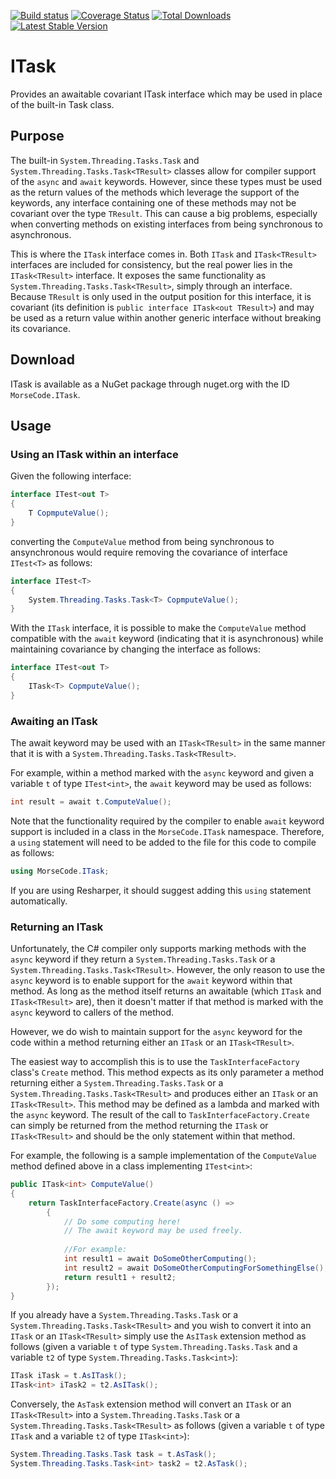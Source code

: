 [![Build status](https://ci.appveyor.com/api/projects/status/7ua0d2xjjpe7fpe3/branch/master?svg=true)](https://ci.appveyor.com/project/jam40jeff/itask/branch/master)
[![Coverage Status](https://coveralls.io/repos/jam40jeff/ITask/badge.svg?branch=master)](https://coveralls.io/r/jam40jeff/ITask?branch=master)
[![Total Downloads](https://img.shields.io/nuget/dt/MorseCode.ITask.svg)](https://img.shields.io/nuget/dt/MorseCode.ITask.svg)
[![Latest Stable Version](https://img.shields.io/nuget/v/MorseCode.ITask.svg)](https://img.shields.io/nuget/v/MorseCode.ITask.svg)

# ITask

Provides an awaitable covariant ITask interface which may be used in place of the built-in Task class.

## Purpose

The built-in `System.Threading.Tasks.Task` and `System.Threading.Tasks.Task<TResult>` classes allow for compiler support of the `async` and `await` keywords.  However, since these types must be used as the return values of the methods which leverage the support of the keywords, any interface containing one of these methods may not be covariant over the type `TResult`.  This can cause a big problems, especially when converting methods on existing interfaces from being synchronous to asynchronous.

This is where the `ITask` interface comes in.  Both `ITask` and `ITask<TResult>` interfaces are included for consistency, but the real power lies in the `ITask<TResult>` interface.  It exposes the same functionality as `System.Threading.Tasks.Task<TResult>`, simply through an interface.  Because `TResult` is only used in the output position for this interface, it is covariant (its definition is `public interface ITask<out TResult>`) and may be used as a return value within another generic interface without breaking its covariance.

## Download

ITask is available as a NuGet package through nuget.org with the ID `MorseCode.ITask`.

## Usage

### Using an ITask within an interface

Given the following interface:

```c#
interface ITest<out T>
{
    T CopmputeValue();
}
```

converting the `ComputeValue` method from being synchronous to ansynchronous would require removing the covariance of interface `ITest<T>` as follows:

```c#
interface ITest<T>
{
    System.Threading.Tasks.Task<T> CopmputeValue();
}
```

With the `ITask` interface, it is possible to make the `ComputeValue` method compatible with the `await` keyword (indicating that it is asynchronous) while maintaining covariance by changing the interface as follows:

```c#
interface ITest<out T>
{
    ITask<T> CopmputeValue();
}
```

### Awaiting an ITask

The await keyword may be used with an `ITask<TResult>` in the same manner that it is with a `System.Threading.Tasks.Task<TResult>`.

For example, within a method marked with the `async` keyword and given a variable `t` of type `ITest<int>`, the `await` keyword may be used as follows:

```c#
int result = await t.ComputeValue();
```

Note that the functionality required by the compiler to enable `await` keyword support is included in a class in the `MorseCode.ITask` namespace.  Therefore, a `using` statement will need to be added to the file for this code to compile as follows:

```c#
using MorseCode.ITask;
```

If you are using Resharper, it should suggest adding this `using` statement automatically.

### Returning an ITask

Unfortunately, the C# compiler only supports marking methods with the `async` keyword if they return a `System.Threading.Tasks.Task` or a `System.Threading.Tasks.Task<TResult>`.  However, the only reason to use the `async` keyword is to enable support for the `await` keyword within that method.  As long as the method itself returns an awaitable (which `ITask` and `ITask<TResult>` are), then it doesn't matter if that method is marked with the `async` keyword to callers of the method.

However, we do wish to maintain support for the `async` keyword for the code within a method returning either an `ITask` or an `ITask<TResult>`.

The easiest way to accomplish this is to use the `TaskInterfaceFactory` class's `Create` method.  This method expects as its only parameter a method returning either a `System.Threading.Tasks.Task` or a `System.Threading.Tasks.Task<TResult>` and produces either an `ITask` or an `ITask<TResult>`.  This method may be defined as a lambda and marked with the `async` keyword.  The result of the call to `TaskInterfaceFactory.Create` can simply be returned from the method returning the `ITask` or `ITask<TResult>` and should be the only statement within that method.

For example, the following is a sample implementation of the `ComputeValue` method defined above in a class implementing `ITest<int>`:

```c#
public ITask<int> ComputeValue()
{
    return TaskInterfaceFactory.Create(async () =>
        {
            // Do some computing here!
            // The await keyword may be used freely.
            
            //For example:
            int result1 = await DoSomeOtherComputing();
            int result2 = await DoSomeOtherComputingForSomethingElse();
            return result1 + result2;
        });
}
```

If you already have a `System.Threading.Tasks.Task` or a `System.Threading.Tasks.Task<TResult>` and you wish to convert it into an `ITask` or an `ITask<TResult>` simply use the `AsITask` extension method as follows (given a variable `t` of type `System.Threading.Tasks.Task` and a variable `t2` of type `System.Threading.Tasks.Task<int>`):

```c#
ITask iTask = t.AsITask();
ITask<int> iTask2 = t2.AsITask();
```

Conversely, the `AsTask` extension method will convert an `ITask` or an `ITask<TResult>` into a `System.Threading.Tasks.Task` or a `System.Threading.Tasks.Task<TResult>` as follows (given a variable `t` of type `ITask` and a variable `t2` of type `ITask<int>`):

```c#
System.Threading.Tasks.Task task = t.AsTask();
System.Threading.Tasks.Task<int> task2 = t2.AsTask();
```
